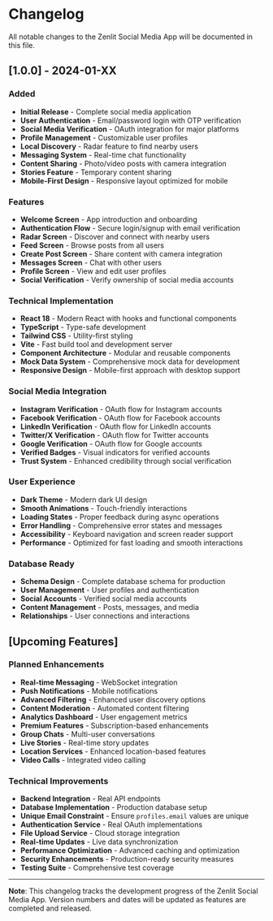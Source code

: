 # Changelog

All notable changes to the Zenlit Social Media App will be documented in this file.

## [1.0.0] - 2024-01-XX

### Added
- **Initial Release** - Complete social media application
- **User Authentication** - Email/password login with OTP verification
- **Social Media Verification** - OAuth integration for major platforms
- **Profile Management** - Customizable user profiles
- **Local Discovery** - Radar feature to find nearby users
- **Messaging System** - Real-time chat functionality
- **Content Sharing** - Photo/video posts with camera integration
- **Stories Feature** - Temporary content sharing
- **Mobile-First Design** - Responsive layout optimized for mobile

### Features
- **Welcome Screen** - App introduction and onboarding
- **Authentication Flow** - Secure login/signup with email verification
- **Radar Screen** - Discover and connect with nearby users
- **Feed Screen** - Browse posts from all users
- **Create Post Screen** - Share content with camera integration
- **Messages Screen** - Chat with other users
- **Profile Screen** - View and edit user profiles
- **Social Verification** - Verify ownership of social media accounts

### Technical Implementation
- **React 18** - Modern React with hooks and functional components
- **TypeScript** - Type-safe development
- **Tailwind CSS** - Utility-first styling
- **Vite** - Fast build tool and development server
- **Component Architecture** - Modular and reusable components
- **Mock Data System** - Comprehensive mock data for development
- **Responsive Design** - Mobile-first approach with desktop support

### Social Media Integration
- **Instagram Verification** - OAuth flow for Instagram accounts
- **Facebook Verification** - OAuth flow for Facebook accounts
- **LinkedIn Verification** - OAuth flow for LinkedIn accounts
- **Twitter/X Verification** - OAuth flow for Twitter accounts
- **Google Verification** - OAuth flow for Google accounts
- **Verified Badges** - Visual indicators for verified accounts
- **Trust System** - Enhanced credibility through social verification

### User Experience
- **Dark Theme** - Modern dark UI design
- **Smooth Animations** - Touch-friendly interactions
- **Loading States** - Proper feedback during async operations
- **Error Handling** - Comprehensive error states and messages
- **Accessibility** - Keyboard navigation and screen reader support
- **Performance** - Optimized for fast loading and smooth interactions

### Database Ready
- **Schema Design** - Complete database schema for production
- **User Management** - User profiles and authentication
- **Social Accounts** - Verified social media accounts
- **Content Management** - Posts, messages, and media
- **Relationships** - User connections and interactions

## [Upcoming Features]

### Planned Enhancements
- **Real-time Messaging** - WebSocket integration
- **Push Notifications** - Mobile notifications
- **Advanced Filtering** - Enhanced user discovery options
- **Content Moderation** - Automated content filtering
- **Analytics Dashboard** - User engagement metrics
- **Premium Features** - Subscription-based enhancements
- **Group Chats** - Multi-user conversations
- **Live Stories** - Real-time story updates
- **Location Services** - Enhanced location-based features
- **Video Calls** - Integrated video calling

### Technical Improvements
- **Backend Integration** - Real API endpoints
- **Database Implementation** - Production database setup
- **Unique Email Constraint** - Ensure `profiles.email` values are unique
- **Authentication Service** - Real OAuth implementations
- **File Upload Service** - Cloud storage integration
- **Real-time Updates** - Live data synchronization
- **Performance Optimization** - Advanced caching and optimization
- **Security Enhancements** - Production-ready security measures
- **Testing Suite** - Comprehensive test coverage

---

**Note**: This changelog tracks the development progress of the Zenlit Social Media App. Version numbers and dates will be updated as features are completed and released.
